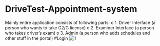 # DriveTest-Appointment-system
Mainly entire application consists of following parts:
o 1. Driver Interface (a person who wants to take G2/G license)
o 2. Examiner Interface (a person who takes driver’s exam)
o 3. Admin (a person who adds schedules and other stuff in the portal)
#Login
![1](https://github.com/web-dev-nav/DriveTest-Appointment-system/assets/110724391/d0b32b34-e021-447b-94af-7bc55dceb115)
